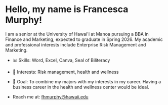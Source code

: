 # Hello, my name is Francesca Murphy!
I am a senior at the University of Hawai'i at Manoa pursuing a BBA in Finance and Marketing, expected to graduate in Spring 2026. My academic and professional interests include Enterprise Risk Management and Marketing. 
- 📊 Skills: Word, Excel, Canva, Seal of Biliteracy
- 🌱 Interests: Risk management, health and wellness
- 🎯 Goal: To combine my majors with my interests in my career. Having a business career in the health and wellness center would be ideal.

- Reach me at: fhmurphy@hawaii.edu

